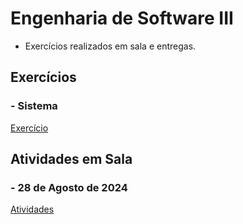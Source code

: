 # Engenharia de Software III

* Exercícios realizados em sala e entregas.

## Exercícios

### - Sistema

[Exercício](https://github.com/claudiohpo/Fatec_ADS/tree/main/Engenharia%20de%20Software%20III/Exercícios/Sistema)



## Atividades em Sala

### - 28 de Agosto de 2024

[Atividades](https://github.com/claudiohpo/Fatec_ADS/tree/main/Engenharia%20de%20Software%20III/Atividades%20em%20Sala/Aulas/Aula%2028-08-2024)